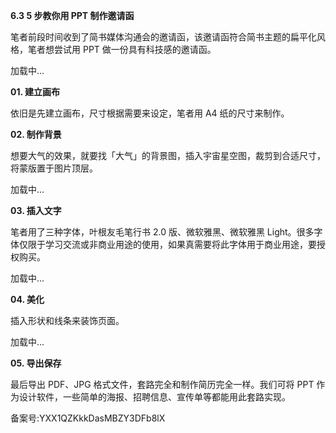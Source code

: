 **6.3 5 步教你用 PPT 制作邀请函**

笔者前段时间收到了简书媒体沟通会的邀请函，该邀请函符合简书主题的扁平化风格，笔者想尝试用 PPT 做一份具有科技感的邀请函。

  

加载中...

**01\. 建立画布**

  
依旧是先建立画布，尺寸根据需要来设定，笔者用 A4 纸的尺寸来制作。

**02\. 制作背景**

想要大气的效果，就要找「大气」的背景图，插入宇宙星空图，裁剪到合适尺寸，将蒙版置于图片顶层。

  

加载中...

**03\. 插入文字**

笔者用了三种字体，叶根友毛笔行书 2.0 版、微软雅黑、微软雅黑 Light。很多字体仅限于学习交流或非商业用途的使用，如果真需要将此字体用于商业用途，要授权购买。

  

加载中...

**04\. 美化**

插入形状和线条来装饰页面。

  

加载中...

**05\. 导出保存**

最后导出 PDF、JPG 格式文件，套路完全和制作简历完全一样。我们可将 PPT 作为设计软件，一些简单的海报、招聘信息、宣传单等都能用此套路实现。

备案号:YXX1QZKkkDasMBZY3DFb8lX